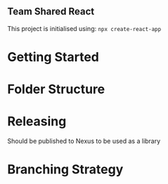 Team Shared React
---

This project is initialised using: `npx create-react-app`

# Getting Started

# Folder Structure

# Releasing
Should be published to Nexus to be used as a library

# Branching Strategy
